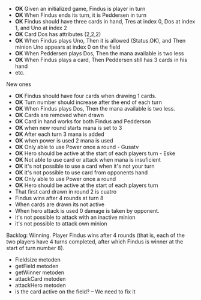 - **OK** Given an initialized game, Findus is player in turn
- **OK** When Findus ends its turn, it is Peddersen in turn
- **OK** Findus should have three cards in hand, Tres at index 0, Dos at index 1, and Uno at index 2
- **OK** Card Dos has attributes (2,2,2)
- **OK** When Findus plays Uno, Then it is allowed (Status.OK), and Then minion Uno appears at index 0 on the field
- **OK** When Peddersen plays Dos, Then the mana available is two less
- **OK** When Findus plays a card, Then Peddersen still has 3 cards in his hand
- etc.

New ones
- **OK** Findus should have four cards when drawing 1 cards. 
- **OK** Turn number should increase after the end of each turn 
- **OK** When Findus plays Dos, Then the mana available is two less. 
- **OK** Cards are removed when drawn 
- **OK** Card in hand works for both Findus and Pedderson 
- **OK** when new round starts mana is set to 3 
- **OK** After each turn 3 mana is added
- **OK** when power is used 2 mana is used
- **OK** Only able to use Power once a round - Gusatv
- **OK** Hero should be active at the start of each players turn - Eske
- **OK** Not able to use card or attack when mana is insuficient
- **OK** it's not possible to use a card when it's not your turn
- **OK** it's not possible to use card from opponents hand
- **OK** Only able to use Power once a round
- **OK** Hero should be active at the start of each players turn
- That first card drawn in round 2 is cuatro
- Findus wins after 4 rounds at turn 8
- When cards are drawn its not active
- When hero attack is used 0 damage is taken by opponent.
- it's not possible to attack with an inactive minion
- it's not possible to attack own minion



Backlog:
Winning. Player Findus wins after 4 rounds (that is, each of the two players have
4 turns completed, after which Findus is winner at the start of turn number 8).
-	Fieldsize metoden
-	getField metoden
-	getWinner metoden
-	attackCard metoden
-	attackHero metoden
-	is the card active on the field? – We need to fix it



















